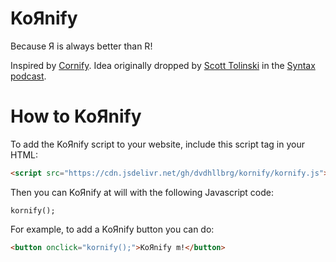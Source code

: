 # KoЯnify

Because Я is always better than R!

Inspired by [Cornify](https://github.com/Cornify/Cornify). Idea originally dropped by [Scott Tolinski](https://github.com/stolinski) in the [Syntax podcast](https://syntax.fm/show/324/typescript-fundamentals).

# How to KoЯnify

To add the KoЯnify script to your website, include this script tag in your HTML:
~~~html
<script src="https://cdn.jsdelivr.net/gh/dvdhllbrg/kornify/kornify.js"></script>
~~~

Then you can KoЯnify at will with the following Javascript code:

`kornify();`

For example, to add a KoЯnify button you can do:

~~~html
<button onclick="kornify();">KoЯnify m!</button>
~~~